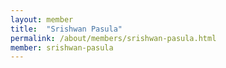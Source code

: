 ```yaml
---
layout: member
title:  "Srishwan Pasula"
permalink: /about/members/srishwan-pasula.html
member: srishwan-pasula
---
```

